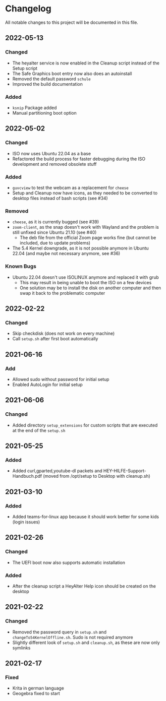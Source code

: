 # Changelog

All notable changes to this project will be documented in this file.

## 2022-05-13
### Changed
- The heyalter service is now enabled in the Cleanup script instead of the Setup script
- The Safe Graphics boot entry now also does an autoinstall
- Removed the default password `schule`
- Improved the build documentation

### Added
- `ksnip` Package added
- Manual partitioning boot option

## 2022-05-02
### Changed
- ISO now uses Ubuntu 22.04 as a base
- Refactored the build process for faster debugging during the ISO development and removed obsolete stuff

### Added
- `guvcview` to test the webcam as a replacement for `cheese`
- Setup and Cleanup now have icons, as they needed to be converted to desktop files instead of bash scripts (see #34)

### Removed
- `cheese`, as it is currently bugged (see #39)
- `zoom-client`, as the snap doesn't work with Wayland and the problem is still unfixed since Ubuntu 21.10 (see #40)
  - The deb file from the official Zoom page works fine (but cannot be included, due to update problems)
- The 5.4 Kernel downgrade, as it is not possible anymore in Ubuntu 22.04 (and maybe not necessary anymore, see #36)

### Known Bugs
- Ubuntu 22.04 doesn't use ISOLINUX anymore and replaced it with grub
  - This may result in being unable to boot the ISO on a few devices
  - One solution may be to install the disk on another computer and then swap it back to the problematic computer

## 2022-02-22
### Changed
- Skip checkdisk (does not work on every machine)
- Call `setup.sh` after first boot automatically

## 2021-06-16
### Add
- Allowed sudo without password for initial setup
- Enabled AutoLogin for initial setup

## 2021-06-06
### Changed
- Added directory `setup_extensions` for custom scripts that are executed at the end of the `setup.sh`

## 2021-05-25
### Added
- Added curl,gparted,youtube-dl packets and HEY-HILFE-Support-Handbuch.pdf (moved from /opt/setup to Desktop with cleanup.sh)

## 2021-03-10
### Added
- Added teams-for-linux app because it should work better for some kids (login issues)

## 2021-02-26
### Changed
- The UEFI boot now also supports automatic installation
### Added
- After the cleanup script a HeyAlter Help icon should be created on the desktop

## 2021-02-22
### Changed
- Removed the password query in `setup.sh` and `changeTo54KernelOffline.sh`. Sudo is not required anymore
- Slightly different look of `setup.sh` and `cleanup.sh`, as these are now only symlinks

## 2021-02-17
### Fixed
- Krita in german language
- Geogebra fixed to start
